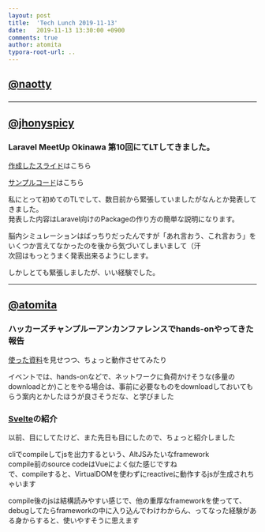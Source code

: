 ```yaml
---
layout: post
title:  'Tech Lunch 2019-11-13'
date:   2019-11-13 13:30:00 +0900
comments: true
author: atomita
typora-root-url: ..
---
```


## [@naotty](https://github.com/naotty)

### 

----

## [@jhonyspicy](https://github.com/jhonyspicy)

### Laravel MeetUp Okinawa 第10回にてLTしてきました。

[作成したスライド](https://speakerdeck.com/jhonyspicy/laravel-xiang-kefalse-package-falsezuo-rifang)はこちら

[サンプルコード](https://github.com/jhonyspicy/laravel-example-package)はこちら

私にとって初めてのTLでして、数日前から緊張していましたがなんとか発表してきました。  
発表した内容はLaravel向けのPackageの作り方の簡単な説明になります。

脳内シミュレーションはばっちりだったんですが「あれ言おう、これ言おう」をいくつか言えてなかったのを後から気づいてしまいまして（汗  
次回はもっとうまく発表出来るようにします。

しかしとても緊張しましたが、いい経験でした。

----

## [@atomita](https://github.com/atomita)

### ハッカーズチャンプルーアンカンファレンスでhands-onやってきた報告

[使った資料](https://gist.github.com/atomita/76f79bc0106a675e1b570314b1489ed1)を見せつつ、ちょっと動作させてみたり

イベントでは、hands-onなどで、ネットワークに負荷かけそうな(多量のdownloadとか)ことをやる場合は、事前に必要なものをdownloadしておいてもらう案内とかしたほうが良さそうだな、と学びました

### [Svelte](https://svelte.dev/)の紹介

以前、目にしてたけど、また先日も目にしたので、ちょっと紹介しました

cliでcompileしてjsを出力するという、AltJSみたいなframework  
compile前のsource codeはVueによく似た感じですね  
で、compileすると、VirtualDOMを使わずにreactiveに動作するjsが生成されちゃいます

compile後のjsは結構読みやすい感じで、他の重厚なframeworkを使ってて、debugしてたらframeworkの中に入り込んでわけわからん、ってなった経験がある身からすると、使いやすそうに思えます

